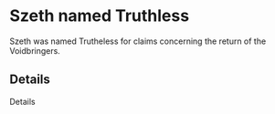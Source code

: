 # Szeth named Truthless
Szeth was named Trutheless for claims concerning the return of the Voidbringers.

## Details
Details
